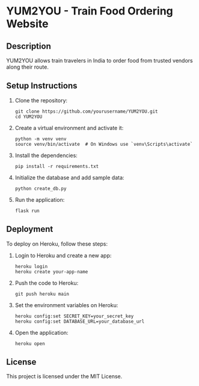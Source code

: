 # YUM2YOU - Train Food Ordering Website

## Description
YUM2YOU allows train travelers in India to order food from trusted vendors along their route.

## Setup Instructions

1. Clone the repository:
    ```
    git clone https://github.com/yourusername/YUM2YOU.git
    cd YUM2YOU
    ```

2. Create a virtual environment and activate it:
    ```
    python -m venv venv
    source venv/bin/activate  # On Windows use `venv\Scripts\activate`
    ```

3. Install the dependencies:
    ```
    pip install -r requirements.txt
    ```

4. Initialize the database and add sample data:
    ```
    python create_db.py
    ```

5. Run the application:
    ```
    flask run
    ```

## Deployment

To deploy on Heroku, follow these steps:

1. Login to Heroku and create a new app:
    ```
    heroku login
    heroku create your-app-name
    ```

2. Push the code to Heroku:
    ```
    git push heroku main
    ```

3. Set the environment variables on Heroku:
    ```
    heroku config:set SECRET_KEY=your_secret_key
    heroku config:set DATABASE_URL=your_database_url
    ```

4. Open the application:
    ```
    heroku open
    ```

## License

This project is licensed under the MIT License.

